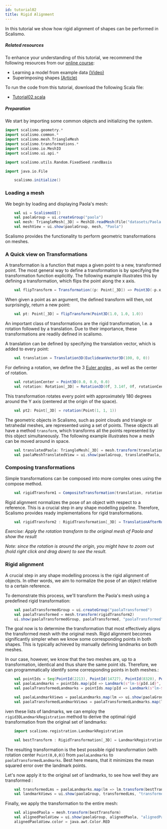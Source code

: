 ```yaml
---
id: tutorial02
title: Rigid Alignment
---
```


In this tutorial we show how rigid alignment of shapes can be performed in Scalismo.

##### Related resources

To enhance your understanding of this tutorial, we recommend the following resources from our [online course](https://shapemodelling.cs.unibas.ch/ssm-course/):

- Learning a model from example data [(Video)](https://www.futurelearn.com/courses/statistical-shape-modelling/3/steps/250329)
- Superimposing shapes [(Article)](https://www.futurelearn.com/courses/statistical-shape-modelling/3/steps/250330)

To run the code from this tutorial, download the following Scala file:
- [Tutorial02.scala](./Tutorial02.scala)



##### Preparation

We start by importing some common objects and initializing the system.

```scala
import scalismo.geometry.*
import scalismo.common.*
import scalismo.mesh.TriangleMesh
import scalismo.transformations.*
import scalismo.io.MeshIO
import scalismo.ui.api.*

import scalismo.utils.Random.FixedSeed.randBasis

import java.io.File
```



```scala
    scalismo.initialize()
```

### Loading a mesh

We begin by loading and displaying Paola's mesh:

```scala
    val ui = ScalismoUI()
    val paolaGroup = ui.createGroup("paola")
    val mesh: TriangleMesh[_3D] = MeshIO.readMesh(File("datasets/Paola.ply")).get
    val meshView = ui.show(paolaGroup, mesh, "Paola")
```

Scalismo provides the functionality to perform geometric transformations on meshes.

### A Quick view on Transformations

A transformation is a function that maps a given point to a new, transformed point. 
The most general way to define a transformation is by specifying the transformation function
explicitly. The following example illustrates this by defining a transformation,
which flips the point along the x axis.


```scala
    val flipTransform = Transformation((p: Point[_3D]) => Point3D(-p.x, p.y, p.z))
```

When given a point as an argument, the defined transform will then, not surprisingly, return a new point:

```scala
    val pt: Point[_3D] = flipTransform(Point3D(1.0, 1.0, 1.0))
```

An important class of transformations are the rigid transformation, I.e. a rotation followed by a translation. Due to their
importance, these transformations are readily defined in scalismo.

A translation can be defined by specifying the translation vector, which is
added to every point:

```scala
    val translation = Translation3D(EuclideanVector3D(100, 0, 0))
```

For defining a rotation, we define the 3 [Euler angles](https://en.wikipedia.org/wiki/Euler_angles) , as well as the center of rotation.
```scala
    val rotationCenter = Point3D(0.0, 0.0, 0.0)
    val rotation: Rotation[_3D] = Rotation3D(0f, 3.14f, 0f, rotationCenter)
```
This transformation rotates every point with approximately 180 degrees around the Y axis (centered at the origin of the space).

```scala
    val pt2: Point[_3D] = rotation(Point(1, 1, 1))
```

The geometric objects in Scalismo, such as point clouds and triangle or tetrahedal meshes, are represented using a set of points. 
These objects all have a method `transform`, which transforms all the points represented by this object simultaneously.
The following example illustrates how a mesh can be moved around in space. 

```scala
    val translatedPaola: TriangleMesh[_3D] = mesh.transform(translation)
    val paolaMeshTranslatedView = ui.show(paolaGroup, translatedPaola, "translatedPaola")
```

### Composing transformations

Simple transformations can be composed into more complex ones using the compose method.

```scala
    val rigidTransform1 = CompositeTransformation(translation, rotation)
```

Rigid alignment normalizes the pose of an object with respect to a reference. This is a crucial step in any shape modelling pipeline. 
Therefore, Scalismo provides ready implementations for rigid transformations. 

```scala
    val rigidTransform2 : RigidTransformation[_3D] = TranslationAfterRotation3D(translation, rotation)
```


*Exercise: Apply the rotation transform to the original mesh of Paola and show the result*

*Note: since the rotation is around the origin, you might have to zoom out (hold right click and drag down) to see the result.*


### Rigid alignment

A crucial step in any shape modelling process is the rigid alignment of objects. In other words, we aim to normalize the pose of an object relative to a certain reference.

To demonstrate this process, we'll transform the Paola's mesh using a predefined rigid transformation:

```scala
    val paolaTransformedGroup = ui.createGroup("paolaTransformed")
    val paolaTransformed = mesh.transform(rigidTransform2)
    ui.show(paolaTransformedGroup, paolaTransformed, "paolaTransformed")
```

The goal now is to determine the transformation that most effectively aligns the transformed mesh with the original mesh.
Rigid alignment becomes significantly simpler when we know some corresponding points in both shapes. This is typically achieved by 
manually defining landmarks on both meshes. 

In our case, however, we know that the two meshes are, up to a transformation, identical and thus share the same point ids. 
Therefore, we can programmatically identify some corresponding points in both meshes.:

```scala
    val pointIds = Seq(PointId(2213), PointId(14727), PointId(8320), PointId(48182))
    val paolaLandmarks = pointIds.map(pId => Landmark(s"lm-${pId.id}", mesh.pointSet.point(pId)))
    val paolaTransformedLandmarks = pointIds.map(pId => Landmark(s"lm-${pId.id}", paolaTransformed.pointSet.point(pId)))

    val paolaLandmarkViews = paolaLandmarks.map(lm => ui.show(paolaGroup, lm, s"${lm.id}"))
    val paolaTransformedLandmarkViews = paolaTransformedLandmarks.map(lm => ui.show(paolaTransformedGroup, lm, lm.id))
```

iven these lists of landmarks, we can employ the `rigid3DLandmarkRegistration` method to derive the optimal rigid transformation from the original set of landmarks:

```scala
    import scalismo.registration.LandmarkRegistration

    val bestTransform : RigidTransformation[_3D] = LandmarkRegistration.rigid3DLandmarkRegistration(paolaLandmarks, paolaTransformedLandmarks, center = Point(0, 0, 0))
```

The resulting transformation is the best possible rigid transformation (with rotation center ```Point(0,0,0)```) from ```paolaLandmarks``` to ```paolaTransformedLandmarks```.
Best here means, that it minimizes the mean squared error over the landmark points.

Let's now apply it to the original set of landmarks, to see how well they are transformed :

```scala
    val transformedLms = paolaLandmarks.map(lm => lm.transform(bestTransform))
    val landmarkViews = ui.show(paolaGroup, transformedLms, "transformedLMs")
```

Finally, we apply the transformation to the entire mesh:

```scala
    val alignedPaola = mesh.transform(bestTransform)
    val alignedPaolaView = ui.show(paolaGroup, alignedPaola, "alignedPaola")
    alignedPaolaView.color = java.awt.Color.RED
```

